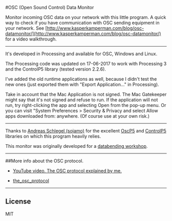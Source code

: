 #OSC (Open Sound Control) Data Monitor

Monitor incoming OSC data on your network with this little program. A quick way to check if you have communication with OSC sending equipment in your network. See [http://www.kasperkamperman.com/blog/osc-datamonitor/](http://www.kasperkamperman.com/blog/osc-datamonitor/) for a video walkthrough.

---

It's developed in Processing and available for OSC, Windows and Linux.

The Processing code was updated on 17-06-2017 to work with Processing 3 and the ControlP5 library (tested version 2.2.6).

I've added the old runtime applications as well, because I didn't test the new ones (just exported them with "Export Application..." in Processing).

Take in account that the Mac Application is not signed. The Mac Gatekeeper might say that it's not signed and refuse to run. If the application will not run, try right-clicking the app and selecting Open from the pop-up menu. Or you can visit "System Preferences > Security & Privacy and select Allow apps downloaded from: anywhere. (Of course use at your own risk.)   
    
----

Thanks to [Andreas Schlegel (sojamo)](http://sojamo.com) for the excellent [OscP5](http://www.sojamo.de/libraries/oscp5/) and [ControlP5](https://github.com/sojamo/controlp5) libraries on which this program heavily relies.

This monitor was originally developed for a [databending workshop](https://code.google.com/archive/p/osc-tools/). 

---
##More info about the OSC protocol. 

* [YouTube video. The OSC protocol explained by me.](https://www.youtube.com/watch?v=0uOR2idKvrM)

* [the_osc_protocol](http://www.osculator.net/doc/manual:the_osc_protocol)


---
## License

MIT 